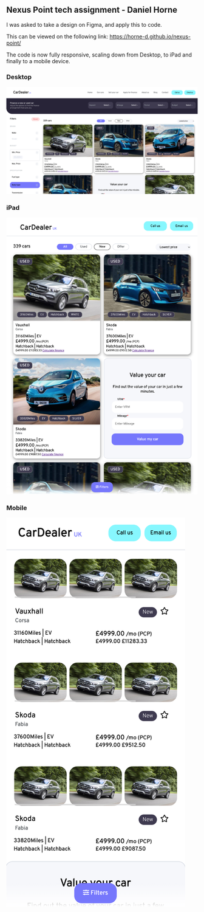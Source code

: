 ## Nexus Point tech assignment - Daniel Horne

I was asked to take a design on Figma, and apply this to code.

This can be viewed on the following link: https://horne-d.github.io/nexus-point/

The code is now fully responsive, scaling down from Desktop, to iPad and finally to a mobile device.

### Desktop

![Screenshot](img/readme/desktop.png)

### iPad

![Screenshot](img/readme/ipad.png)

### Mobile

![Screenshot](img/readme/mobile.png)
